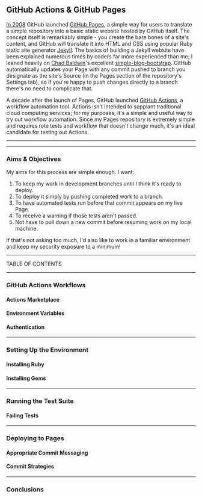 ## GitHub Actions & GitHub Pages

[In 2008](https://github.blog/2008-12-18-github-pages/) GitHub launched [GitHub Pages](https://pages.github.com/), a simple way for users to translate a simple repository into a basic static website hosted by GitHub itself. The concept itself is remarkably simple - you create the bare bones of a site's content, and GitHub will translate it into HTML and CSS using popular Ruby static site generator [Jekyll](https://jekyllrb.com/). The basics of building a Jekyll website have been explained numerous times by coders far more experienced than me; I leaned heavily on [Chad Baldwin](https://github.com/chadbaldwin)'s excellent [simple-blog-bootstrap](https://github.com/chadbaldwin/simple-blog-bootstrap/). GitHub automatically updates your Page with any commit pushed to branch you designate as the site's Source (in the Pages section of the repository's Settings tab), so if you're happy to push changes directly to a branch there's no need to complicate that.

A decade after the launch of Pages, GitHub launched [GitHub Actions](https://github.com/features/actions), a workflow automation tool. Actions isn't intended to supplant traditional cloud computing services; for my purposes, it's a simple and useful way to try out workflow automation. Since my Pages repository is extremely simple and requires rote tests and workflow that doesn't change much, it's an ideal candidate for testing out Actions.

---


---

### Aims & Objectives

My aims for this process are simple enough. I want:

1. To keep my work in development branches until I think it's ready to deploy.
2. To deploy it simply by pushing completed work to a branch.
3. To have automated tests run before that commit appears on my live Page.
4. To receive a warning if those tests aren't passed.
5. Not have to pull down a new commit before resuming work on my local machine.

If that's not asking too much, I'd also like to work in a familiar environment and keep my security exposure to a minimum!

---

TABLE OF CONTENTS

---

### GitHub Actions Workflows



#### Actions Marketplace

#### Environment Variables

#### Authentication

---

### Setting Up the Environment

#### Installing Ruby

#### Installing Gems

---

### Running the Test Suite

#### Failing Tests

---

### Deploying to Pages

#### Appropriate Commit Messaging

#### Commit Strategies

---

### Conclusions
